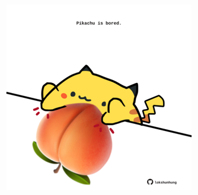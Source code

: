 <!-- built at 23/01/2022, 06:01:12 UTC -->
<p align="center">
  <img width="500" height="500" src="./ReadmeImage.svg">
</p>
